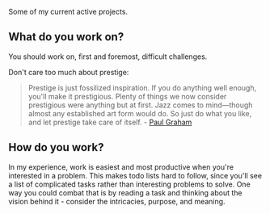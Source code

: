 Some of my current active projects.

## What do you work on?

You should work on, first and foremost, difficult challenges.

Don't care too much about prestige:

> Prestige is just fossilized inspiration. If you do anything well enough, you'll make it prestigious. Plenty of things we now consider prestigious were anything but at first. Jazz comes to mind—though almost any established art form would do. So just do what you like, and let prestige take care of itself. - [Paul Graham](http://www.paulgraham.com/love.html)

## How do you work?

In my experience, work is easiest and most productive when you're interested in a problem. This makes todo lists hard to follow, since you'll see a list of complicated tasks rather than interesting problems to solve. One way you could combat that is by reading a task and thinking about the vision behind it - consider the intricacies, purpose, and meaning.

